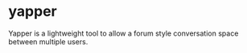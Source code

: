 # yapper

Yapper is a lightweight tool to allow a forum style conversation space between multiple users. 
